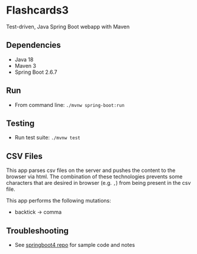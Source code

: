 # Flashcards3
Test-driven, Java Spring Boot webapp with Maven

## Dependencies
* Java 18
* Maven 3
* Spring Boot 2.6.7

## Run
* From command line: `./mvnw spring-boot:run`

## Testing
* Run test suite: `./mvnw test`

## CSV Files
This app parses csv files on the server and pushes the content to the browser via html. The combination of these
technologies prevents some characters that are desired in browser (e.g. `,`) from being present in the csv file.

This app performs the following mutations:
- backtick -> comma

## Troubleshooting
* See [springboot4 repo](https://github.com/chrisbrickey/springboot4) for sample code and notes